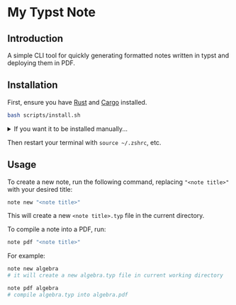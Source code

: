 # My Typst Note

## Introduction

A simple CLI tool for quickly generating formatted notes written in typst and deploying them in PDF.

## Installation

First, ensure you have [Rust](https://www.rust-lang.org/tools/install) and [Cargo](https://doc.rust-lang.org/cargo/) installed.

```bash
bash scripts/install.sh
```

<details>
<summary>
If you want it to be installed manually...
</summary>

Firstly, install typst-cli using cargo:

```bash
cargo install typst-cli
```

From the project root, build the self-contained executable:

```bash
cargo build --release
```

Finally, install the executable by moving it to a directory in your system's PATH. This makes the `note` command available system-wide. For example:

```bash
sudo cp target/release/note /usr/local/bin/
```
</details>

Then restart your terminal with `source ~/.zshrc`, etc.

## Usage

To create a new note, run the following command, replacing `"<note title>"` with your desired title:

```bash
note new "<note title>"
```

This will create a new `<note title>.typ` file in the current directory.

To compile a note into a PDF, run:

```bash
note pdf "<note title>"
```

For example:

```bash
note new algebra
# it will create a new algebra.typ file in current working directory

note pdf algebra
# compile algebra.typ into algebra.pdf
```
